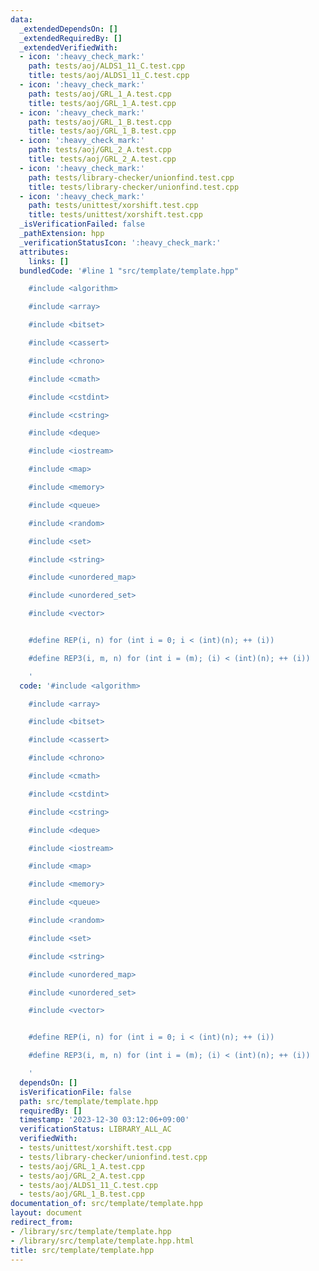 ```yaml
---
data:
  _extendedDependsOn: []
  _extendedRequiredBy: []
  _extendedVerifiedWith:
  - icon: ':heavy_check_mark:'
    path: tests/aoj/ALDS1_11_C.test.cpp
    title: tests/aoj/ALDS1_11_C.test.cpp
  - icon: ':heavy_check_mark:'
    path: tests/aoj/GRL_1_A.test.cpp
    title: tests/aoj/GRL_1_A.test.cpp
  - icon: ':heavy_check_mark:'
    path: tests/aoj/GRL_1_B.test.cpp
    title: tests/aoj/GRL_1_B.test.cpp
  - icon: ':heavy_check_mark:'
    path: tests/aoj/GRL_2_A.test.cpp
    title: tests/aoj/GRL_2_A.test.cpp
  - icon: ':heavy_check_mark:'
    path: tests/library-checker/unionfind.test.cpp
    title: tests/library-checker/unionfind.test.cpp
  - icon: ':heavy_check_mark:'
    path: tests/unittest/xorshift.test.cpp
    title: tests/unittest/xorshift.test.cpp
  _isVerificationFailed: false
  _pathExtension: hpp
  _verificationStatusIcon: ':heavy_check_mark:'
  attributes:
    links: []
  bundledCode: '#line 1 "src/template/template.hpp"

    #include <algorithm>

    #include <array>

    #include <bitset>

    #include <cassert>

    #include <chrono>

    #include <cmath>

    #include <cstdint>

    #include <cstring>

    #include <deque>

    #include <iostream>

    #include <map>

    #include <memory>

    #include <queue>

    #include <random>

    #include <set>

    #include <string>

    #include <unordered_map>

    #include <unordered_set>

    #include <vector>


    #define REP(i, n) for (int i = 0; i < (int)(n); ++ (i))

    #define REP3(i, m, n) for (int i = (m); (i) < (int)(n); ++ (i))

    '
  code: '#include <algorithm>

    #include <array>

    #include <bitset>

    #include <cassert>

    #include <chrono>

    #include <cmath>

    #include <cstdint>

    #include <cstring>

    #include <deque>

    #include <iostream>

    #include <map>

    #include <memory>

    #include <queue>

    #include <random>

    #include <set>

    #include <string>

    #include <unordered_map>

    #include <unordered_set>

    #include <vector>


    #define REP(i, n) for (int i = 0; i < (int)(n); ++ (i))

    #define REP3(i, m, n) for (int i = (m); (i) < (int)(n); ++ (i))

    '
  dependsOn: []
  isVerificationFile: false
  path: src/template/template.hpp
  requiredBy: []
  timestamp: '2023-12-30 03:12:06+09:00'
  verificationStatus: LIBRARY_ALL_AC
  verifiedWith:
  - tests/unittest/xorshift.test.cpp
  - tests/library-checker/unionfind.test.cpp
  - tests/aoj/GRL_1_A.test.cpp
  - tests/aoj/GRL_2_A.test.cpp
  - tests/aoj/ALDS1_11_C.test.cpp
  - tests/aoj/GRL_1_B.test.cpp
documentation_of: src/template/template.hpp
layout: document
redirect_from:
- /library/src/template/template.hpp
- /library/src/template/template.hpp.html
title: src/template/template.hpp
---
```


